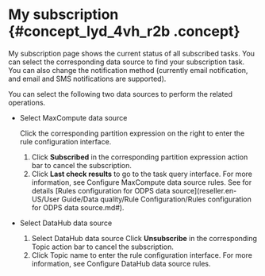 # My subscription {#concept_lyd_4vh_r2b .concept}

My subscription page shows the current status of all subscribed tasks. You can select the corresponding data source to find your subscription task. You can also change the notification method \(currently email notification, and email and SMS notifications are supported\).

You can select the following two data sources to perform the related operations.

-   Select MaxCompute data source

    Click the corresponding partition expression on the right to enter the rule configuration interface.

    1.  Click **Subscribed** in the corresponding partition expression action bar to cancel the subscription.
    2.  Click **Last check results** to go to the task query interface. For more information, see Configure MaxCompute data source rules. See for details [Rules configuration for ODPS data source](reseller.en-US/User Guide/Data quality/Rule Configuration/Rules configuration for ODPS data source.md#).
-   Select DataHub data source
    1.  Select DataHub data source Click **Unsubscribe** in the corresponding Topic action bar to cancel the subscription.
    2.  Click Topic name to enter the rule configuration interface. For more information, see Configure DataHub data source rules.

